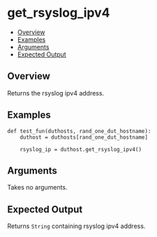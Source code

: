 # get_rsyslog_ipv4

- [Overview](#overview)
- [Examples](#examples)
- [Arguments](#arguments)
- [Expected Output](#expected-output)

## Overview
Returns the rsyslog ipv4 address.

## Examples
```
def test_fun(duthosts, rand_one_dut_hostname):
    duthost = duthosts[rand_one_dut_hostname]

    rsyslog_ip = duthost.get_rsyslog_ipv4()
```

## Arguments
Takes no arguments.

## Expected Output
Returns `String` containing rsyslog ipv4 address.
